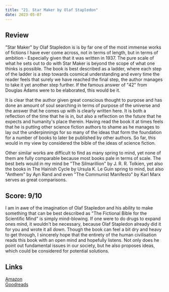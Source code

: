 ```yaml
---
title: "21. Star Maker by Olaf Stapledon"
date: 2023-05-07
---
```

## Review
"Star Maker" by Olaf Stapledon is is by far one of the most immense works of fictions I have ever come across, not in terms of length, but in terms of ambition - Especially given that it was written in 1937. The pure scale of what he sets out to do with Star Maker is beyond the scope of what one thinks is possible. The book is best described as a ladder, where each step of the ladder is a step towards cosmical understanding and every time the reader feels that surely we have reached the final step, the author manages to take it yet another step further. If the famous answer of "42" from Douglas Adams were to be elaborated, this would be it. 

It is clear that the author given great conscious thought to purpose and has done an amount of soul searching in terms of purpose of the universe and the answer that he comes up with is clearly written here. It is both a reflection of the time that he is in, but also a reflection on the future that he expects and humanity's place therein. Having read the book it at times feels that he is putting other science fiction authors to shame as he manages to lay out the underpinnings for so many of the ideas that form the foundation for a number of books to later be published by other authors. So far, this would in my view by considered the bible of the ideas of science fiction.

Other similar works are difficult to find as many spring to mind, yet none of them are fully comparable because most books pale in terms of scale. The best bets would in my mind be "The Silmarillion" by J. R. R. Tolkien, yet also the books in The Hainish Cycle by Ursula K. Le Guin spring to mind, but also "Anthem" by Ayn Rand and even "The Communist Manifesto" by Karl Marx serves as great comparisons.

## Score: 9/10
I am in awe of the imagination of Olaf Stapledon and his ability to make something that can be best described as "The Fictional Bible for the Scientific Mind" is simply mind-blowing. If one were to do drugs to expand ones mind, it wouldn't be necessary, because Olaf Stapledon already did it for you and wrote it all down. Though the book can feel a bit dry and heavy to get through, I sincerely hope that the entirety of the human civilisation reads this book with an open mind and hopefully listens. Not only does he point out fundamental issues in our society, but he also proposes ideas, which could be considered for potential solutions.

## Links
[Amazon](https://www.amazon.com/Star-Maker-Olaf-Stapledon-ebook/dp/B07JQ4B7JS?&_encoding=UTF8&tag=phorys-20&linkCode=ur2&linkId=0d16d97ecd4c5edfaba8c70509c70bcb&camp=1789&creative=9325)<br>
[Goodreads](https://www.goodreads.com/book/show/525304)
